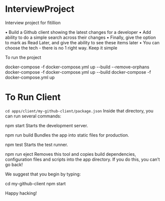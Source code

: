# InterviewProject
Interview project for fitillion

• Build a Github client showing the latest changes for a developer
• Add ability to do a simple search across their changes
• Finally, give the option to mark as Read Later, and give the ability to see these items later
• You can choose the tech - there is no 1 right way. Keep it simple

To run the project 

docker-compose -f docker-compose.yml up --build --remove-orphans
docker-compose -f docker-compose.yml up --build 
docker-compose -f docker-compose.yml up



# To Run Client
`cd apps/client/my-github-client/package.json`
Inside that directory, you can run several commands:

  npm start
    Starts the development server.

  npm run build
    Bundles the app into static files for production.

  npm test
    Starts the test runner.

  npm run eject
    Removes this tool and copies build dependencies, configuration files
    and scripts into the app directory. If you do this, you can’t go back!

We suggest that you begin by typing:

  cd my-github-client
  npm start

Happy hacking!